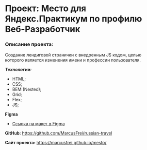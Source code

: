 # Проект: Место для Яндекс.Практикум по профилю Веб-Разработчик

### Описание проекта:
Создание лендиговой странички с внедренным JS кодом, целью которого является изменения имени и профессии пользователя.

***Технологии:***

* HTML;
* CSS;
* BEM (Nested);
* Grid;
* Flex;
* JS;

**Figma**

* [Ссылка на макет в Figma](https://www.figma.com/file/2cn9N9jSkmxD84oJik7xL7/JavaScript.-Sprint-4?node-id=0%3A1)

**GitHub:**
https://github.com/MarcusFrei/russian-travel

**Сайт проекта:**
https://marcusfrei.github.io/mesto/
